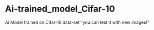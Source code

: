 # Ai-trained_model_Cifar-10
Ai Model trained on Cifar-10 data-set "you can test it with new images!"
